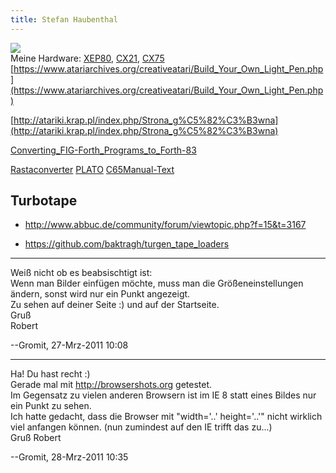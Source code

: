 ```yaml
---
title: Stefan Haubenthal
---
```

![](attachments/Koala.png)  
Meine Hardware: [XEP80](../XEP80/index.md), [CX21](http://atariki.krap.pl/index.php/CX21), [CX75](http://www.atariarchives.org/ecp/chapter_6.php) [https://www.atariarchives.org/creativeatari/Build_Your_Own_Light_Pen.php](https://www.atariarchives.org/creativeatari/Build_Your_Own_Light_Pen.php)  
  
[http://atariki.krap.pl/index.php/Strona_g%C5%82%C3%B3wna](http://atariki.krap.pl/index.php/Strona_g%C5%82%C3%B3wna)  
  
[Converting_FIG-Forth_Programs_to_Forth-83](../Converting_FIG-Forth_Programs_to_Forth-83/index.md)  
  
[Rastaconverter](../Rastaconverter/index.md) [PLATO](../PLATO/index.md) [C65Manual-Text](../C65Manual-Text/index.md)  
  
## Turbotape  
- http://www.abbuc.de/community/forum/viewtopic.php?f=15&t=3167  
  
- https://github.com/baktragh/turgen_tape_loaders  
  
---
  
Weiß nicht ob es beabsischtigt ist:  
Wenn man Bilder einfügen möchte, muss man die Größeneinstellungen ändern, sonst wird nur ein Punkt angezeigt.  
Zu sehen auf deiner Seite :) und auf der Startseite.  
Gruß  
Robert  
  
--Gromit, 27-Mrz-2011 10:08  
  
  
---
  
Ha! Du hast recht :)  
Gerade mal mit http://browsershots.org getestet.  
Im Gegensatz zu vielen anderen Browsern ist im IE 8 statt eines Bildes nur ein Punkt zu sehen.  
Ich hatte gedacht, dass die Browser mit "width='..' height='..'" nicht wirklich viel anfangen können. (nun zumindest auf den IE trifft das zu...)  
Gruß Robert  
  
--Gromit, 28-Mrz-2011 10:35  
